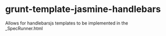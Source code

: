 grunt-template-jasmine-handlebars
=================================

Allows for handlebarsjs templates to be implemented in the _SpecRunner.html
